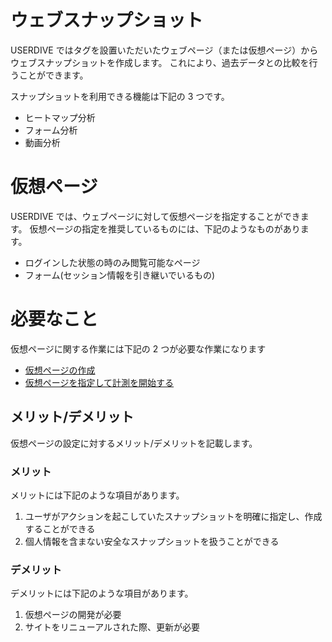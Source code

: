 # ウェブスナップショット

USERDIVE ではタグを設置いただいたウェブページ（または仮想ページ）から
ウェブスナップショットを作成します。
これにより、過去データとの比較を行うことができます。

スナップショットを利用できる機能は下記の 3 つです。

- ヒートマップ分析
- フォーム分析
- 動画分析

# 仮想ページ

USERDIVE では、ウェブページに対して仮想ページを指定することができます。
仮想ページの指定を推奨しているものには、下記のようなものがあります。

- ログインした状態の時のみ閲覧可能なページ
- フォーム(セッション情報を引き継いでいるもの)

# 必要なこと

仮想ページに関する作業には下記の 2 つが必要な作業になります

- [仮想ページの作成](../devguide/virtualpage.html)
- [仮想ページを指定して計測を開始する](../devguide/javascript/api/create.html)

## メリット/デメリット

仮想ページの設定に対するメリット/デメリットを記載します。

### メリット

メリットには下記のような項目があります。

1. ユーザがアクションを起こしていたスナップショットを明確に指定し、作成することができる
1. 個人情報を含まない安全なスナップショットを扱うことができる

### デメリット

デメリットには下記のような項目があります。

1. 仮想ページの開発が必要
1. サイトをリニューアルされた際、更新が必要
